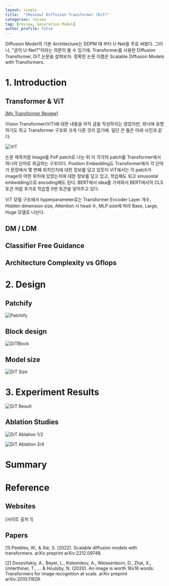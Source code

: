 ```yaml
---
layout: single
title:  "[Review] Diffusion Transformer (DiT)"
categories: review
tag: [review, Generative Model]
author_profile: false
---
```


Diffusion Model의 기본 Architecture는 DDPM 때 부터 U-Net을 주로 써왔다. 그러나, "굳이 U-Net?"이라는 의문이 들 수 있기에. Transformer를 사용한 Diffusion Transformer, DiT 논문을 살펴보자. 정확한 논문 이름은 Scalable Diffusion Models with Transformers.

# 1. Introduction

## Transformer & ViT

[[My Transformer Review]](https://gyoukchu.github.io/review/review_1/#3-model-architecture)

Vision Transformer(ViT)에 대한 내용을 아직 글을 작성하지는 않았지만, 워낙에 유명하기도 하고 Transformer 구조와 크게 다른 것이 없기에. 일단 큰 틀은 아래 사진과 같다.

![ViT]({{site.url}}/images/review/DiT/1.png)

논문 제목처럼 Image를 PxP patch로 나눈 뒤 이 각각의 patch를 Transformer에서 하나의 단어로 취급하는 구조이다. Position Embedding도 Transformer에서 각 단어가 문장에서 몇 번째 위치인지에 대한 정보를 담고 있듯이 ViT에서는 각 patch가 image의 어떤 위치에 있었는지에 대한 정보를 담고 있고, 학습해도 되고 sinusoidal embedding으로 encoding해도 된다. BERT에서 idea를 가져와서 BERT에서의 CLS 토큰 처럼 추가로 학습할 0번 토큰을 넣어주고 있다.

ViT 모델 구조에서 hyperparameter로는 Transformer Encoder Layer 개수, Hidden dimension size, Attention 시 head 수, MLP size에 따라 Base, Large, Huge 모델로 나뉜다.

## DM / LDM



## Classifier Free Guidance

## Architecture Complexity vs Gflops

# 2. Design

## Patchify

![Patchify]({{site.url}}/images/review/DiT/2.png)

## Block design

![DiTBlock]({{site.url}}/images/review/DiT/3.png)

## Model size

![DiT Size]({{site.url}}/images/review/DiT/4.png)

# 3. Experiment Results

![DiT Result]({{site.url}}/images/review/DiT/5.png)

## Ablation Studies

![DiT Ablation 1/2]({{site.url}}/images/review/DiT/6.png)

![DiT Ablation 3/4]({{site.url}}/images/review/DiT/7.png)

# Summary

# Reference

## Websites

[사이트 출처 1] 

## Papers

[1] Peebles, W., & Xie, S. (2022). Scalable diffusion models with transformers. arXiv preprint arXiv:2212.09748.

[2] Dosovitskiy, A., Beyer, L., Kolesnikov, A., Weissenborn, D., Zhai, X., Unterthiner, T., ... & Houlsby, N. (2020). An image is worth 16x16 words: Transformers for image recognition at scale. arXiv preprint arXiv:2010.11929.